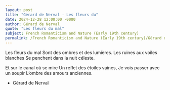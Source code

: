 ```yaml
---
layout: post
title: "Gérard de Nerval - Les fleurs du"
date: 2024-12-28 12:00:00 -0000
author: Gérard de Nerval
quote: "Les fleurs du mal"
subject: French Romanticism and Nature (Early 19th century)
permalink: /French Romanticism and Nature (Early 19th century)/Gérard de Nerval/Gérard de Nerval - Les fleurs du
---
```


Les fleurs du mal
Sont des ombres et des lumières.
Les ruines aux voiles blanches
Se penchent dans la nuit céleste.

Et sur le canal où se mire
Un reflet des étoiles vaines,
Je vois passer avec un soupir
L’ombre des amours anciennes.

- Gérard de Nerval
